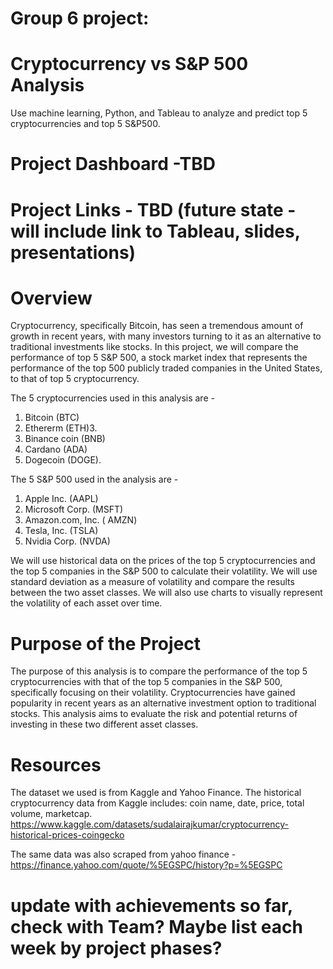 # Group 6 project:

# Cryptocurrency vs S&P 500 Analysis
Use machine learning, Python, and Tableau to analyze and predict top 5 cryptocurrencies and top 5 S&P500.


# Project Dashboard -TBD

# Project Links - TBD (future state - will include link to Tableau, slides, presentations)


# Overview 
Cryptocurrency, specifically Bitcoin, has seen a tremendous amount of growth in recent years, with many investors turning to it as an alternative to traditional investments like stocks. In this project, we will compare the performance of top 5 S&P 500, a stock market index that represents the performance of the top 500 publicly traded companies in the United States, to that of top 5 cryptocurrency. 

The 5 cryptocurrencies used in this analysis are - 
1. Bitcoin (BTC) 
2. Ethererm (ETH)3.
3. Binance coin (BNB)
4. Cardano (ADA)
5. Dogecoin (DOGE).

The 5 S&P 500 used in the analysis are -
1. Apple Inc. (AAPL)
2. Microsoft Corp. (MSFT)
3. Amazon.com, Inc. ( AMZN)
4. Tesla, Inc. (TSLA)
5. Nvidia Corp. (NVDA)

We will use historical data on the prices of the top 5 cryptocurrencies and the top 5 companies in the S&P 500 to calculate their volatility. We will use standard deviation as a measure of volatility and compare the results between the two asset classes. We will also use charts to visually represent the volatility of each asset over time.

# Purpose of the Project
The purpose of this analysis is to compare the performance of the top 5 cryptocurrencies with that of the top 5 companies in the S&P 500, specifically focusing on their volatility. Cryptocurrencies have gained popularity in recent years as an alternative investment option to traditional stocks. This analysis aims to evaluate the risk and potential returns of investing in these two different asset classes.

# Resources
The dataset we used is from Kaggle and Yahoo Finance. 
The historical cryptocurrency data from Kaggle includes: coin name, date, price, total volume, marketcap. 
https://www.kaggle.com/datasets/sudalairajkumar/cryptocurrency-historical-prices-coingecko

The same data was also scraped from yahoo finance -
https://finance.yahoo.com/quote/%5EGSPC/history?p=%5EGSPC

# update with achievements so far, check with Team? Maybe list each week by project phases?


